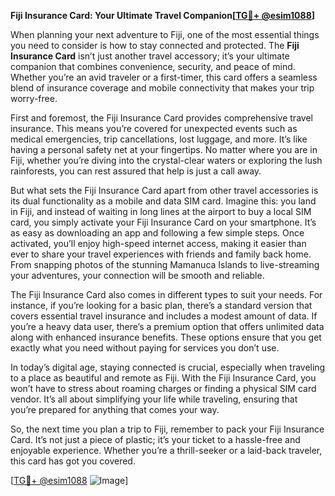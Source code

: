 **Fiji Insurance Card: Your Ultimate Travel Companion[[TG💪+ @esim1088](https://t.me/s/esim1088)]**

When planning your next adventure to Fiji, one of the most essential things you need to consider is how to stay connected and protected. The **Fiji Insurance Card** isn’t just another travel accessory; it’s your ultimate companion that combines convenience, security, and peace of mind. Whether you’re an avid traveler or a first-timer, this card offers a seamless blend of insurance coverage and mobile connectivity that makes your trip worry-free.

First and foremost, the Fiji Insurance Card provides comprehensive travel insurance. This means you’re covered for unexpected events such as medical emergencies, trip cancellations, lost luggage, and more. It’s like having a personal safety net at your fingertips. No matter where you are in Fiji, whether you’re diving into the crystal-clear waters or exploring the lush rainforests, you can rest assured that help is just a call away.

But what sets the Fiji Insurance Card apart from other travel accessories is its dual functionality as a mobile and data SIM card. Imagine this: you land in Fiji, and instead of waiting in long lines at the airport to buy a local SIM card, you simply activate your Fiji Insurance Card on your smartphone. It’s as easy as downloading an app and following a few simple steps. Once activated, you’ll enjoy high-speed internet access, making it easier than ever to share your travel experiences with friends and family back home. From snapping photos of the stunning Mamanuca Islands to live-streaming your adventures, your connection will be smooth and reliable.

The Fiji Insurance Card also comes in different types to suit your needs. For instance, if you’re looking for a basic plan, there’s a standard version that covers essential travel insurance and includes a modest amount of data. If you’re a heavy data user, there’s a premium option that offers unlimited data along with enhanced insurance benefits. These options ensure that you get exactly what you need without paying for services you don’t use.

In today’s digital age, staying connected is crucial, especially when traveling to a place as beautiful and remote as Fiji. With the Fiji Insurance Card, you won’t have to stress about roaming charges or finding a physical SIM card vendor. It’s all about simplifying your life while traveling, ensuring that you’re prepared for anything that comes your way.

So, the next time you plan a trip to Fiji, remember to pack your Fiji Insurance Card. It’s not just a piece of plastic; it’s your ticket to a hassle-free and enjoyable experience. Whether you’re a thrill-seeker or a laid-back traveler, this card has got you covered.

[[TG💪+ @esim1088](https://t.me/s/esim1088) ![Image](https://i.postimg.cc/Y0z9fWf4/image.png)]